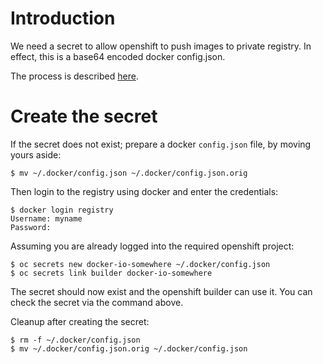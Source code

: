 # Introduction

We need a secret to allow openshift to push images to private registry. In effect, this is a base64 encoded docker config.json.

The process is described [here](https://docs.openshift.com/container-platform/3.6/dev_guide/builds/build_inputs.html#using-docker-credentials-for-private-registries).

# Create the secret

If the secret does not exist; prepare a docker `config.json` file, by moving yours aside:

```
$ mv ~/.docker/config.json ~/.docker/config.json.orig
```

Then login to the registry using docker and enter the credentials:

```
$ docker login registry
Username: myname
Password:
```

Assuming you are already logged into the required openshift project:

```
$ oc secrets new docker-io-somewhere ~/.docker/config.json
$ oc secrets link builder docker-io-somewhere
```

The secret should now exist and the openshift builder can use it. You can check the secret via the command above.

Cleanup after creating the secret:

```
$ rm -f ~/.docker/config.json
$ mv ~/.docker/config.json.orig ~/.docker/config.json
```
